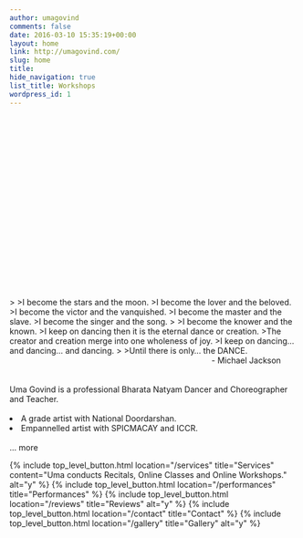 ```yaml
---
author: umagovind
comments: false
date: 2016-03-10 15:35:19+00:00
layout: home
link: http://umagovind.com/
slug: home
title:
hide_navigation: true
list_title: Workshops
wordpress_id: 1
---
```


<div class="custom-header-image" style="padding-top: 60%; background-image: url(/assets/images/uma-header.jpg);">
</div>
<br/>
>
>I become the stars and the moon.
>I become the lover and the beloved.
>I become the victor and the vanquished.
>I become the master and the slave.
>I become the singer and the song.
>
>I become the knower and the known.
>I keep on dancing then it is the eternal dance or creation.
>The creator and creation merge into one wholeness of joy.
>I keep on dancing… and dancing… and dancing.
>
>Until there is only… the DANCE.

<div class="poem-author" style="width:150px;margin-left:auto;">
  - Michael Jackson
</div>
<br/>

<div class="high-level-button" onclick="location.href='/about'">
<br/>
Uma Govind is a professional Bharata Natyam Dancer and Choreographer and Teacher.
<br/>
<br/>

 <li>A grade artist with National Doordarshan.</li>
 <li>Empannelled artist with SPICMACAY and ICCR.</li>
<br/>
  ... more
</div>

{% include top_level_button.html location="/services" title="Services" content="Uma conducts Recitals, Online Classes and Online Workshops." alt="y" %}
{% include top_level_button.html location="/performances" title="Performances" %}
{% include top_level_button.html location="/reviews" title="Reviews" alt="y" %}
{% include top_level_button.html location="/contact" title="Contact" %}
{% include top_level_button.html location="/gallery" title="Gallery" alt="y" %}

